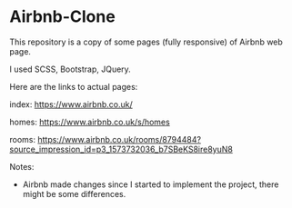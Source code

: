 # Airbnb-Clone
This repository is a copy of some pages (fully responsive) of Airbnb web page.

I used SCSS, Bootstrap, JQuery.

Here are the links to actual pages: 

index: https://www.airbnb.co.uk/

homes: https://www.airbnb.co.uk/s/homes

rooms: https://www.airbnb.co.uk/rooms/8794484?source_impression_id=p3_1573732036_b7SBeKS8ire8yuN8

Notes:
- Airbnb made changes since I started to implement the project, there might be some differences.

